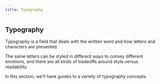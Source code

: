 ```yaml
---
title: Typography
---
```

## Typography

Typography is a field that deals with the written word and how letters and characters are presented.

The same letters can be styled in different ways to convey different emotions, and there are all kinds of tradeoffs around style versus readability.

In this section, we'll have guides to a variety of typography concepts.